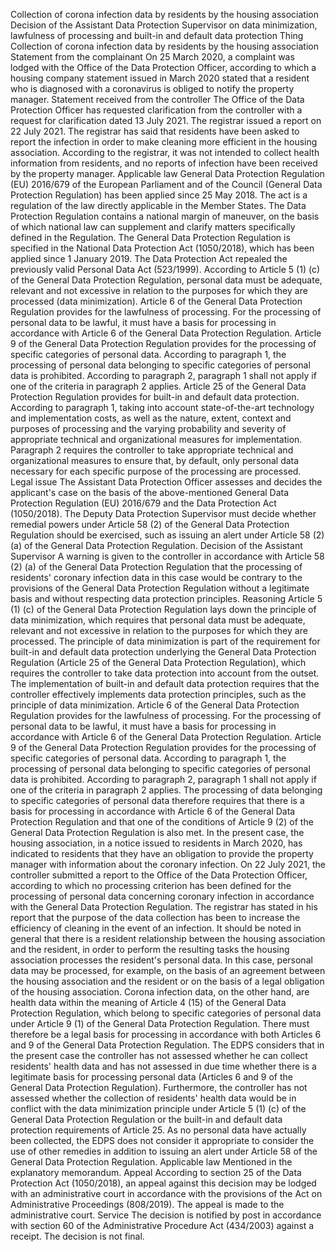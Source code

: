 Collection of corona infection data by residents by the housing association
    Decision of the Assistant Data Protection Supervisor on data minimization, lawfulness of processing and built-in and default data protection
    Thing
    Collection of corona infection data by residents by the housing association
    Statement from the complainant
    On 25 March 2020, a complaint was lodged with the Office of the Data Protection Officer, according to which a housing company statement issued in March 2020 stated that a resident who is diagnosed with a coronavirus is obliged to notify the property manager.
    Statement received from the controller
    The Office of the Data Protection Officer has requested clarification from the controller with a request for clarification dated 13 July 2021. The registrar issued a report on 22 July 2021.
The registrar has said that residents have been asked to report the infection in order to make cleaning more efficient in the housing association. According to the registrar, it was not intended to collect health information from residents, and no reports of infection have been received by the property manager.
    Applicable law
    General Data Protection Regulation (EU) 2016/679 of the European Parliament and of the Council (General Data Protection Regulation) has been applied since 25 May 2018. The act is a regulation of the law directly applicable in the Member States. The Data Protection Regulation contains a national margin of maneuver, on the basis of which national law can supplement and clarify matters specifically defined in the Regulation. The General Data Protection Regulation is specified in the National Data Protection Act (1050/2018), which has been applied since 1 January 2019. The Data Protection Act repealed the previously valid Personal Data Act (523/1999).
    According to Article 5 (1) (c) of the General Data Protection Regulation, personal data must be adequate, relevant and not excessive in relation to the purposes for which they are processed (data minimization).
    Article 6 of the General Data Protection Regulation provides for the lawfulness of processing. For the processing of personal data to be lawful, it must have a basis for processing in accordance with Article 6 of the General Data Protection Regulation.
    Article 9 of the General Data Protection Regulation provides for the processing of specific categories of personal data. According to paragraph 1, the processing of personal data belonging to specific categories of personal data is prohibited. According to paragraph 2, paragraph 1 shall not apply if one of the criteria in paragraph 2 applies.
    Article 25 of the General Data Protection Regulation provides for built-in and default data protection. According to paragraph 1, taking into account state-of-the-art technology and implementation costs, as well as the nature, extent, context and purposes of processing and the varying probability and severity of appropriate technical and organizational measures for implementation. Paragraph 2 requires the controller to take appropriate technical and organizational measures to ensure that, by default, only personal data necessary for each specific purpose of the processing are processed.
    Legal issue
    The Assistant Data Protection Officer assesses and decides the applicant's case on the basis of the above-mentioned General Data Protection Regulation (EU) 2016/679 and the Data Protection Act (1050/2018).
    The Deputy Data Protection Supervisor must decide whether remedial powers under Article 58 (2) of the General Data Protection Regulation should be exercised, such as issuing an alert under Article 58 (2) (a) of the General Data Protection Regulation.
    Decision of the Assistant Supervisor
    A warning is given to the controller in accordance with Article 58 (2) (a) of the General Data Protection Regulation that the processing of residents' coronary infection data in this case would be contrary to the provisions of the General Data Protection Regulation without a legitimate basis and without respecting data protection principles.
    Reasoning
    Article 5 (1) (c) of the General Data Protection Regulation lays down the principle of data minimization, which requires that personal data must be adequate, relevant and not excessive in relation to the purposes for which they are processed.
    The principle of data minimization is part of the requirement for built-in and default data protection underlying the General Data Protection Regulation (Article 25 of the General Data Protection Regulation), which requires the controller to take data protection into account from the outset. The implementation of built-in and default data protection requires that the controller effectively implements data protection principles, such as the principle of data minimization.
    Article 6 of the General Data Protection Regulation provides for the lawfulness of processing. For the processing of personal data to be lawful, it must have a basis for processing in accordance with Article 6 of the General Data Protection Regulation.
    Article 9 of the General Data Protection Regulation provides for the processing of specific categories of personal data. According to paragraph 1, the processing of personal data belonging to specific categories of personal data is prohibited. According to paragraph 2, paragraph 1 shall not apply if one of the criteria in paragraph 2 applies. The processing of data belonging to specific categories of personal data therefore requires that there is a basis for processing in accordance with Article 6 of the General Data Protection Regulation and that one of the conditions of Article 9 (2) of the General Data Protection Regulation is also met.
    In the present case, the housing association, in a notice issued to residents in March 2020, has indicated to residents that they have an obligation to provide the property manager with information about the coronary infection. On 22 July 2021, the controller submitted a report to the Office of the Data Protection Officer, according to which no processing criterion has been defined for the processing of personal data concerning coronary infection in accordance with the General Data Protection Regulation. The registrar has stated in his report that the purpose of the data collection has been to increase the efficiency of cleaning in the event of an infection.
    It should be noted in general that there is a resident relationship between the housing association and the resident, in order to perform the resulting tasks the housing association processes the resident's personal data. In this case, personal data may be processed, for example, on the basis of an agreement between the housing association and the resident or on the basis of a legal obligation of the housing association. Corona infection data, on the other hand, are health data within the meaning of Article 4 (15) of the General Data Protection Regulation, which belong to specific categories of personal data under Article 9 (1) of the General Data Protection Regulation. There must therefore be a legal basis for processing in accordance with both Articles 6 and 9 of the General Data Protection Regulation.
    The EDPS considers that in the present case the controller has not assessed whether he can collect residents' health data and has not assessed in due time whether there is a legitimate basis for processing personal data (Articles 6 and 9 of the General Data Protection Regulation). Furthermore, the controller has not assessed whether the collection of residents' health data would be in conflict with the data minimization principle under Article 5 (1) (c) of the General Data Protection Regulation or the built-in and default data protection requirements of Article 25.
    As no personal data have actually been collected, the EDPS does not consider it appropriate to consider the use of other remedies in addition to issuing an alert under Article 58 of the General Data Protection Regulation.
    Applicable law
    Mentioned in the explanatory memorandum.
    Appeal
    According to section 25 of the Data Protection Act (1050/2018), an appeal against this decision may be lodged with an administrative court in accordance with the provisions of the Act on Administrative Proceedings (808/2019). The appeal is made to the administrative court.
    Service
    The decision is notified by post in accordance with section 60 of the Administrative Procedure Act (434/2003) against a receipt.
    The decision is not final.
